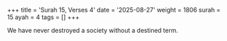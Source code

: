 +++
title = 'Surah 15, Verses 4'
date = '2025-08-27'
weight = 1806
surah = 15
ayah = 4
tags = []
+++

We have never destroyed a society without a destined term.